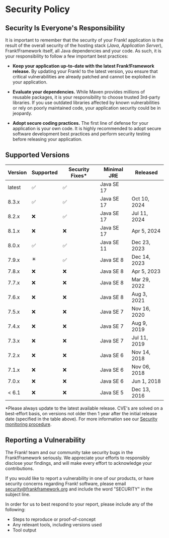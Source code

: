 # Security Policy

## Security Is Everyone's Responsibility

It is important to remember that the security of your Frank! application is
the result of the overall security of the hosting stack
(*Java*, *Application Server*), Frank!Framework itself, all Java dependencies and
your code. As such, it is your responsibility to follow a few important best
practices:

* **Keep your application up-to-date with the latest Frank!Framework release.** 
By updating your Frank! to the latest version, you ensure that critical vulnerabilities 
are already patched and cannot be exploited in your application.

* **Evaluate your dependencies.** While Maven provides millions of reusable packages,
it is your responsibility to choose trusted 3rd-party libraries. If you use outdated
libraries affected by known vulnerabilities or rely on poorly maintained code,
your application security could be in jeopardy.

* **Adopt secure coding practices.** The first line of defense for your application
is your own code. It is highly recommended to adopt secure software development 
best practices and perform security testing before releasing your application.


## Supported Versions

| Version | Supported                  | Security Fixes*  | Minimal JRE | Released         |
| ------- | -------------------------- | ---------------- | ----------- | ---------------- |
| latest  | :white_check_mark:         |:white_check_mark:| Java SE 17  |                  |
| 8.3.x   | :white_check_mark:         |:white_check_mark:| Java SE 17  | Oct 10, 2024     |
| 8.2.x   | :x:                        |:white_check_mark:| Java SE 17  | Jul 11, 2024     |
| 8.1.x   | :x:                        |:x:               | Java SE 17  | Apr 5, 2024      |
| 8.0.x   | :white_check_mark:         |:white_check_mark:| Java SE 11  | Dec 23, 2023     |
| 7.9.x   | :eight_pointed_black_star: |:white_check_mark:| Java SE 8   | Dec 14, 2023     |
| 7.8.x   | :x:                        |:x:               | Java SE 8   | Apr 5, 2023      |
| 7.7.x   | :x:                        |:x:               | Java SE 8   | Mar 29, 2022     |
| 7.6.x   | :x:                        |:x:               | Java SE 8   | Aug 3, 2021      |
| 7.5.x   | :x:                        |:x:               | Java SE 7   | Nov 16, 2020     |
| 7.4.x   | :x:                        |:x:               | Java SE 7   | Aug 9, 2019      |
| 7.3.x   | :x:                        |:x:               | Java SE 7   | Jul 11, 2019     |
| 7.2.x   | :x:                        |:x:               | Java SE 6   | Nov 14, 2018     |
| 7.1.x   | :x:                        |:x:               | Java SE 6   | Nov 06, 2018     |
| 7.0.x   | :x:                        |:x:               | Java SE 6   | Jun 1, 2018      |
| < 6.1   | :x:                        |:x:               | Java SE 5   | Dec 13, 2016     |

*Please always update to the latest available release. CVE's are solved on a best-effort basis, on versions not older then 1 year after the initial release date (specified in the table above). For more information see our [Security monitoring procedure](https://github.com/frankframework/frankframework/wiki/Security-monitoring-procedure).

## Reporting a Vulnerability

The Frank! team and our community take security bugs in the Frank!Framework seriously. We appreciate your efforts to 
responsibly disclose your findings, and will make every effort to acknowledge your contributions.

If you would like to report a vulnerability in one of our products, or have security concerns regarding Frank! software, 
please email security@frankframework.org and include the word "SECURITY" in the subject line.

In order for us to best respond to your report, please include any of the following:

* Steps to reproduce or proof-of-concept
* Any relevant tools, including versions used
* Tool output
